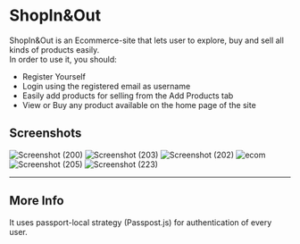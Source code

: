 # ShopIn&Out
ShopIn&Out is an Ecommerce-site that lets user to explore, buy and sell all kinds of products easily.  
In order to use it, you should:  
- Register Yourself
- Login using the registered email as username
- Easily add products for selling from the Add Products tab
- View or Buy any product available on the home page of the site

## Screenshots
![Screenshot (200)](https://user-images.githubusercontent.com/71843674/124981476-3e79a900-e053-11eb-87b4-acaf805fc3df.png)
![Screenshot (203)](https://user-images.githubusercontent.com/71843674/124981907-be077800-e053-11eb-9f07-8746381a9656.png)
![Screenshot (202)](https://user-images.githubusercontent.com/71843674/124982032-e3948180-e053-11eb-8650-db3a60a083be.png)
![ecom](https://user-images.githubusercontent.com/71843674/124982088-f313ca80-e053-11eb-9fae-51e05ec76eb8.png)
![Screenshot (205)](https://user-images.githubusercontent.com/71843674/124982194-0e7ed580-e054-11eb-8288-73d634d44b8b.png)
![Screenshot (223)](https://user-images.githubusercontent.com/71843674/124983731-f60fba80-e055-11eb-9612-bc55c08c255a.png)

---
## More Info
It uses passport-local strategy (Passpost.js) for authentication of every user.
